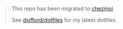 > This repo has been migrated to [chezmoi](https://chezmoi.io)
> 
> See [dsifford/dotfiles](https://github.com/dsifford/dotfiles) for my latest dotfiles.
